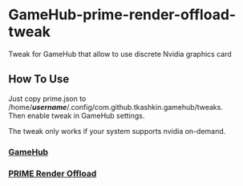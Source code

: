 # GameHub-prime-render-offload-tweak
Tweak for GameHub that allow to use discrete Nvidia graphics card  
  
## How To Use  
Just copy prime.json to /home/***username***/.config/com.github.tkashkin.gamehub/tweaks.  
Then enable tweak in GameHub settings. 
  
The tweak only works if your system supports nvidia on-demand. 
  
### [GameHub](https://github.com/tkashkin/GameHub)  
### [PRIME Render Offload](https://download.nvidia.com/XFree86/Linux-x86_64/435.21/README/primerenderoffload.html)  
